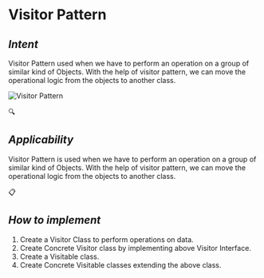 # Visitor Pattern
## *Intent*
Visitor Pattern used when we have to perform an operation on a group of similar kind of Objects. With the help of visitor pattern, we can move the operational logic from the objects to another class.

![Visitor Pattern](https://refactoring.guru/images/patterns/diagrams/visitor/structure-ru.png)

:mag:
## *Applicability*
Visitor Pattern is used when we have to perform an operation on a group of similar kind of Objects. With the help of visitor pattern, we can move the operational logic from the objects to another class.


:clipboard: 
## *How to implement*
1. Create a Visitor Class to perform operations on data.
2. Create Concrete Visitor class by implementing above Visitor Interface.
3. Create a Visitable class.
4. Create Concrete Visitable classes extending the above class.

